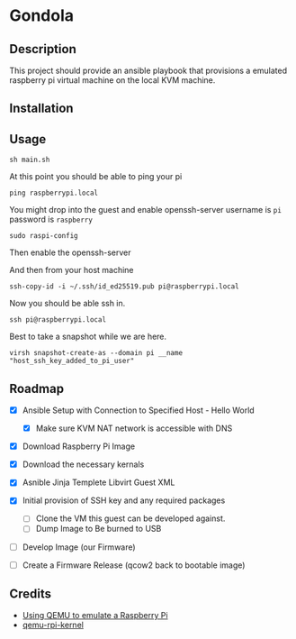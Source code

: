 # Gondola

## Description
This project should provide an ansible playbook that provisions a
emulated raspberry pi virtual machine on the local KVM machine.

## Installation

## Usage

`sh main.sh`

At this point you should be able to ping your pi

`ping raspberrypi.local`

You might drop into the guest and enable openssh-server username is `pi` password is `raspberry`

`sudo raspi-config`

Then enable the openssh-server

And then from your host machine

``ssh-copy-id -i ~/.ssh/id_ed25519.pub pi@raspberrypi.local``

Now you should be able ssh in.

`ssh pi@raspberrypi.local`

Best to take a snapshot while we are here.

`virsh snapshot-create-as --domain pi __name "host_ssh_key_added_to_pi_user"`


## Roadmap

* [x] Ansible Setup with Connection to Specified Host - Hello World
    * [x] Make sure KVM NAT network is accessible with DNS
* [x] Download Raspberry Pi Image
* [x] Download the necessary kernals
* [x] Asnible Jinja Templete Libvirt Guest XML
* [x] Initial provision of SSH key and any required packages
    * [ ] Clone the VM this guest can be developed against.
    * [ ] Dump Image to Be burned to USB
* [ ] Develop Image (our Firmware)
* [ ] Create a Firmware Release (qcow2 back to bootable image)


## Credits

* [Using QEMU to emulate a Raspberry Pi](https://blog.agchapman.com/using-qemu-to-emulate-a-raspberry-pi/)
* [qemu-rpi-kernel](https://github.com/dhruvvyas90/qemu-rpi-kernel)
